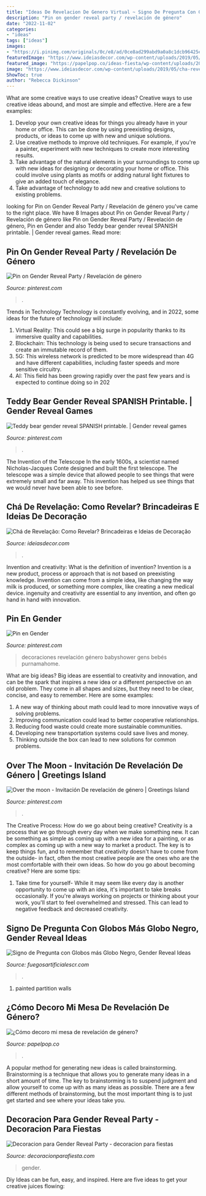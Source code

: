 ```yaml
---
title: "Ideas De Revelacion De Genero Virtual ~ Signo De Pregunta Con Globos Más Globo Negro, Gender Reveal Ideas"
description: "Pin on gender reveal party / revelación de género"
date: "2022-11-02"
categories:
- "ideas"
tags: ["ideas"]
images:
- "https://i.pinimg.com/originals/0c/e8/ad/0ce8ad299abd9a0a8c1dcb96425e73e4.jpg"
featuredImage: "https://www.ideiasdecor.com/wp-content/uploads/2019/05/cha-revelacao-1.jpg"
featured_image: "https://papelpop.co/ideas-fiesta/wp-content/uploads/2019/03/revela-el-sexo-sobrio.jpg?a3e89c&amp;a3e89c"
image: "https://www.ideiasdecor.com/wp-content/uploads/2019/05/cha-revelacao-1.jpg"
ShowToc: true
author: "Rebecca Dickinson"
---
```



What are some creative ways to use creative ideas?
Creative ways to use creative ideas abound, and most are simple and effective. Here are a few examples: 
1. Develop your own creative ideas for things you already have in your home or office. This can be done by using preexisting designs, products, or ideas to come up with new and unique solutions. 
2. Use creative methods to improve old techniques. For example, if you're a painter, experiment with new techniques to create more interesting results. 
3. Take advantage of the natural elements in your surroundings to come up with new ideas for designing or decorating your home or office. This could involve using plants as motifs or adding natural light fixtures to give an added touch of elegance. 
4. Take advantage of technology to add new and creative solutions to existing problems.

	

		
looking for Pin on Gender Reveal Party / Revelación de género you've came to the right place. We have 8 Images about Pin on Gender Reveal Party / Revelación de género like Pin on Gender Reveal Party / Revelación de género, Pin en Gender and also Teddy bear gender reveal SPANISH printable. | Gender reveal games. Read more:
		
    
## Pin On Gender Reveal Party / Revelación De Género

<img loading=lazy src="https://i.pinimg.com/originals/aa/ad/2f/aaad2f47828e15fbbf0705d637a1bf42.jpg" onerror="this.onerror=null;this.src='https://tse4.mm.bing.net/th?id=OIP.2FcFxvj2V8BCWFr6ChkFNgHaJM&amp;pid=15.1';" alt="Pin on Gender Reveal Party / Revelación de género">

_Source: pinterest.com_

>. 

	

Trends in Technology
Technology is constantly evolving, and in 2022, some ideas for the future of technology will include: 
1. Virtual Reality: This could see a big surge in popularity thanks to its immersive quality and capabilities. 
2. Blockchain: This technology is being used to secure transactions and create an immutable record of them. 
3. 5G: This wireless network is predicted to be more widespread than 4G and have different capabilities, including faster speeds and more sensitive circuitry. 
4. AI: This field has been growing rapidly over the past few years and is expected to continue doing so in 202
    
## Teddy Bear Gender Reveal SPANISH Printable. | Gender Reveal Games

<img loading=lazy src="https://i.pinimg.com/736x/fe/ba/d1/febad13c48dcfc7cbc0c294d5b263e86.jpg" onerror="this.onerror=null;this.src='https://tse3.mm.bing.net/th?id=OIP.FJcOmgwUNc2CpqxijcSgQgHaFr&amp;pid=15.1';" alt="Teddy bear gender reveal SPANISH printable. | Gender reveal games">

_Source: pinterest.com_

>. 

	

The Invention of the Telescope
In the early 1600s, a scientist named Nicholas-Jacques Conte designed and built the first telescope. The telescope was a simple device that allowed people to see things that were extremely small and far away. This invention has helped us see things that we would never have been able to see before.

    
## Chá De Revelação: Como Revelar? Brincadeiras E Ideias De Decoração

<img loading=lazy src="https://www.ideiasdecor.com/wp-content/uploads/2019/05/cha-revelacao-1.jpg" onerror="this.onerror=null;this.src='https://tse2.mm.bing.net/th?id=OIP.oBbB4gIBjlcl2nc4m6Y6yQHaLG&amp;pid=15.1';" alt="Chá de Revelação: Como Revelar? Brincadeiras e Ideias de Decoração">

_Source: ideiasdecor.com_

>. 

	

Invention and creativity: What is the definition of invention?
Invention is a new product, process or approach that is not based on preexisting knowledge. Invention can come from a simple idea, like changing the way milk is produced, or something more complex, like creating a new medical device. ingenuity and creativity are essential to any invention, and often go hand in hand with innovation.

    
## Pin En Gender

<img loading=lazy src="https://i.pinimg.com/736x/0d/69/eb/0d69eb0bcd2d8d9551b7027088349406.jpg" onerror="this.onerror=null;this.src='https://tse1.mm.bing.net/th?id=OIP.M3VFYmKY3Jjm2E29JFd26gHaLH&amp;pid=15.1';" alt="Pin en Gender">

_Source: pinterest.com_

>decoraciones revelación género babyshower gens bebés purnamahome. 

	

What are big ideas?
Big ideas are essential to creativity and innovation, and can be the spark that inspires a new idea or a different perspective on an old problem. They come in all shapes and sizes, but they need to be clear, concise, and easy to remember. Here are some examples:
1. A new way of thinking about math could lead to more innovative ways of solving problems. 
2. Improving communication could lead to better cooperative relationships. 
3. Reducing food waste could create more sustainable communities. 
4. Developing new transportation systems could save lives and money. 
5. Thinking outside the box can lead to new solutions for common problems.

    
## Over The Moon - Invitación De Revelación De Género | Greetings Island

<img loading=lazy src="https://i.pinimg.com/originals/0c/e8/ad/0ce8ad299abd9a0a8c1dcb96425e73e4.jpg" onerror="this.onerror=null;this.src='https://tse4.mm.bing.net/th?id=OIP.r1U_hTrmJNnuVcnKM0VJhAAAAA&amp;pid=15.1';" alt="Over the moon - Invitación De revelación de género | Greetings Island">

_Source: pinterest.com_

>. 

	

The Creative Process: How do we go about being creative?
Creativity is a process that we go through every day when we make something new. It can be something as simple as coming up with a new idea for a painting, or as complex as coming up with a new way to market a product. The key is to keep things fun, and to remember that creativity doesn't have to come from the outside- in fact, often the most creative people are the ones who are the most comfortable with their own ideas. So how do you go about becoming creative? Here are some tips: 
1) Take time for yourself- While it may seem like every day is another opportunity to come up with an idea, it's important to take breaks occasionally. If you're always working on projects or thinking about your work, you'll start to feel overwhelmed and stressed. This can lead to negative feedback and decreased creativity.

    
## Signo De Pregunta Con Globos Más Globo Negro, Gender Reveal Ideas

<img loading=lazy src="https://www.fuegosartificialescr.com/wp-content/uploads/2021/03/Decoracion-para-revelacion-de-sexo-del-bebe-Signo-de-pregunta-con-globos-Revelaciones-de-genero-en-Costa-Rica-300x300.jpg" onerror="this.onerror=null;this.src='https://tse3.mm.bing.net/th?id=OIP.TcEjUT2IsoiyprXBnoW0dQAAAA&amp;pid=15.1';" alt="Signo de Pregunta con Globos más Globo Negro, Gender Reveal Ideas">

_Source: fuegosartificialescr.com_

>. 

	

1. painted partition walls

    
## ¿Cómo Decoro Mi Mesa De Revelación De Género?

<img loading=lazy src="https://papelpop.co/ideas-fiesta/wp-content/uploads/2019/03/revela-el-sexo-sobrio.jpg?a3e89c&amp;a3e89c" onerror="this.onerror=null;this.src='https://tse3.mm.bing.net/th?id=OIP.sd6Bt8pLD7YotWWyEf5oSgHaHa&amp;pid=15.1';" alt="¿Cómo decoro mi mesa de revelación de género?">

_Source: papelpop.co_

>. 

	

A popular method for generating new ideas is called brainstorming. Brainstorming is a technique that allows you to generate many ideas in a short amount of time. The key to brainstorming is to suspend judgment and allow yourself to come up with as many ideas as possible. There are a few different methods of brainstorming, but the most important thing is to just get started and see where your ideas take you.

    
## Decoracion Para Gender Reveal Party - Decoracion Para Fiestas

<img loading=lazy src="https://image.jimcdn.com/app/cms/image/transf/dimension=4000x3000:format=jpg/path/sdd2b9b442c59d78e/image/i86f903968b67e9e8/version/1587194397/image.jpg" onerror="this.onerror=null;this.src='https://tse4.mm.bing.net/th?id=OIP.Cq1dPZWRd5v4cnUAC3urNAHaEK&amp;pid=15.1';" alt="Decoracion para Gender Reveal Party - decoracion para fiestas">

_Source: decoracionparafiesta.com_

>gender. 

	

Diy Ideas can be fun, easy, and inspired. Here are five ideas to get your creative juices flowing:

